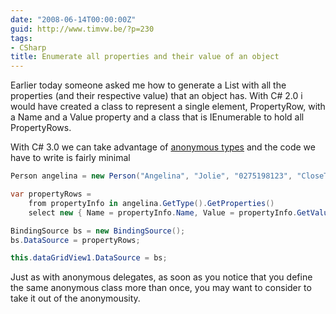 ```yaml
---
date: "2008-06-14T00:00:00Z"
guid: http://www.timvw.be/?p=230
tags:
- CSharp
title: Enumerate all properties and their value of an object
---
```

Earlier today someone asked me how to generate a List with all the properties (and their respective value) that an object has. With C# 2.0 i would have created a class to represent a single element, PropertyRow, with a Name and a Value property and a class that is IEnumerable<PropertyRow> to hold all PropertyRows.

With C# 3.0 we can take advantage of [anonymous types](http://msdn.microsoft.com/en-us/library/bb397696.aspx) and the code we have to write is fairly minimal

```csharp
Person angelina = new Person("Angelina", "Jolie", "0275198123", "CloseToMe blv 12");

var propertyRows =
	from propertyInfo in angelina.GetType().GetProperties()
	select new { Name = propertyInfo.Name, Value = propertyInfo.GetValue(angelina, null) };

BindingSource bs = new BindingSource();
bs.DataSource = propertyRows;

this.dataGridView1.DataSource = bs;
```

Just as with anonymous delegates, as soon as you notice that you define the same anonymous class more than once, you may want to consider to take it out of the anonymousity.
